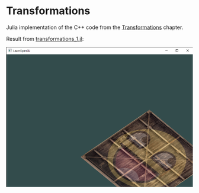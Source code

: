 # Transformations
Julia implementation of the C++ code from the [Transformations](https://learnopengl.com/Getting-started/Transformations) chapter.

Result from [transformations_1.jl](transformations_1.jl):

![transformations_1.jl](readme/Transformations_1.png)
